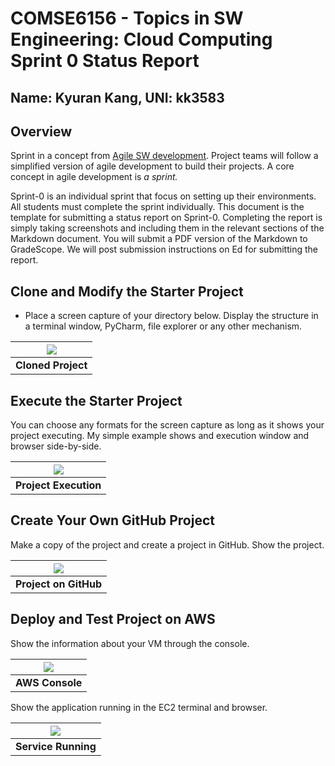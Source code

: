 # COMSE6156 - Topics in SW Engineering: Cloud Computing<br>Sprint 0 Status Report

## Name: Kyuran Kang, UNI: kk3583
## Overview

Sprint in a concept from [Agile SW development](https://en.wikipedia.org/wiki/Agile_software_development).
Project teams will follow a simplified version of agile development to build their projects. A core concept in
agile development is _a sprint._

Sprint-0 is an individual sprint that focus on setting up their environments. All students must complete the sprint
individually. This document is the template for submitting a status report on Sprint-0. 
Completing the report is simply taking screenshots and including them
in the relevant sections of the Markdown document. You will submit a PDF version of the Markdown to GradeScope.
We will post submission instructions on Ed for submitting the report.

## Clone and Modify the Starter Project

- Place a screen capture of your directory below. Display the structure in a terminal window, PyCharm, file explorer
or any other mechanism.

| <img src="../project_structure.png"> |
|:------------------------------------:|
|          __Cloned Project__          | 

## Execute the Starter Project

You can choose any formats for the screen capture as long as it shows your project executing. My simple example shows
and execution window and browser side-by-side.

| <img src="../project-execution.png"> |
|:------------------------------------:|
|        __Project Execution__         | 


## Create Your Own GitHub Project

Make a copy of the project and create a project in GitHub. Show the project.

| <img src="../github.png"> |
|:-------------------------:|
|   __Project on GitHub__   | 


## Deploy and Test Project on AWS

Show the information about your VM through the console.

| <img src="../ec2-console.png"> |
|:------------------------------:|
|        __AWS Console__         | 

Show the application running in the EC2 terminal and browser.

| <img src="../aws-running.png"> |
|:------------------------------:|
|      __Service Running__       | 
